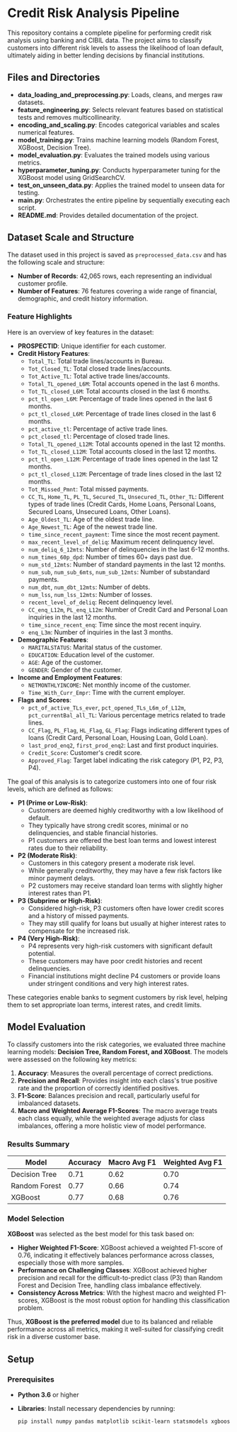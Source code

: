 
# Credit Risk Analysis Pipeline

This repository contains a complete pipeline for performing credit risk analysis using banking and CIBIL data. The project aims to classify customers into different risk levels to assess the likelihood of loan default, ultimately aiding in better lending decisions by financial institutions.

## Files and Directories

- **data_loading_and_preprocessing.py**: Loads, cleans, and merges raw datasets.
- **feature_engineering.py**: Selects relevant features based on statistical tests and removes multicollinearity.
- **encoding_and_scaling.py**: Encodes categorical variables and scales numerical features.
- **model_training.py**: Trains machine learning models (Random Forest, XGBoost, Decision Tree).
- **model_evaluation.py**: Evaluates the trained models using various metrics.
- **hyperparameter_tuning.py**: Conducts hyperparameter tuning for the XGBoost model using GridSearchCV.
- **test_on_unseen_data.py**: Applies the trained model to unseen data for testing.
- **main.py**: Orchestrates the entire pipeline by sequentially executing each script.
- **README.md**: Provides detailed documentation of the project.

## Dataset Scale and Structure

The dataset used in this project is saved as `preprocessed_data.csv` and has the following scale and structure:

- **Number of Records**: 42,065 rows, each representing an individual customer profile.
- **Number of Features**: 76 features covering a wide range of financial, demographic, and credit history information.

### Feature Highlights

Here is an overview of key features in the dataset:

- **PROSPECTID**: Unique identifier for each customer.
- **Credit History Features**:
  - `Total_TL`: Total trade lines/accounts in Bureau.
  - `Tot_Closed_TL`: Total closed trade lines/accounts.
  - `Tot_Active_TL`: Total active trade lines/accounts.
  - `Total_TL_opened_L6M`: Total accounts opened in the last 6 months.
  - `Tot_TL_closed_L6M`: Total accounts closed in the last 6 months.
  - `pct_tl_open_L6M`: Percentage of trade lines opened in the last 6 months.
  - `pct_tl_closed_L6M`: Percentage of trade lines closed in the last 6 months.
  - `pct_active_tl`: Percentage of active trade lines.
  - `pct_closed_tl`: Percentage of closed trade lines.
  - `Total_TL_opened_L12M`: Total accounts opened in the last 12 months.
  - `Tot_TL_closed_L12M`: Total accounts closed in the last 12 months.
  - `pct_tl_open_L12M`: Percentage of trade lines opened in the last 12 months.
  - `pct_tl_closed_L12M`: Percentage of trade lines closed in the last 12 months.
  - `Tot_Missed_Pmnt`: Total missed payments.
  - `CC_TL`, `Home_TL`, `PL_TL`, `Secured_TL`, `Unsecured_TL`, `Other_TL`: Different types of trade lines (Credit Cards, Home Loans, Personal Loans, Secured Loans, Unsecured Loans, Other Loans).
  - `Age_Oldest_TL`: Age of the oldest trade line.
  - `Age_Newest_TL`: Age of the newest trade line.
  - `time_since_recent_payment`: Time since the most recent payment.
  - `max_recent_level_of_deliq`: Maximum recent delinquency level.
  - `num_deliq_6_12mts`: Number of delinquencies in the last 6-12 months.
  - `num_times_60p_dpd`: Number of times 60+ days past due.
  - `num_std_12mts`: Number of standard payments in the last 12 months.
  - `num_sub`, `num_sub_6mts`, `num_sub_12mts`: Number of substandard payments.
  - `num_dbt`, `num_dbt_12mts`: Number of debts.
  - `num_lss`, `num_lss_12mts`: Number of losses.
  - `recent_level_of_deliq`: Recent delinquency level.
  - `CC_enq_L12m`, `PL_enq_L12m`: Number of Credit Card and Personal Loan inquiries in the last 12 months.
  - `time_since_recent_enq`: Time since the most recent inquiry.
  - `enq_L3m`: Number of inquiries in the last 3 months.
- **Demographic Features**:
  - `MARITALSTATUS`: Marital status of the customer.
  - `EDUCATION`: Education level of the customer.
  - `AGE`: Age of the customer.
  - `GENDER`: Gender of the customer.
- **Income and Employment Features**:
  - `NETMONTHLYINCOME`: Net monthly income of the customer.
  - `Time_With_Curr_Empr`: Time with the current employer.
- **Flags and Scores**:
  - `pct_of_active_TLs_ever`, `pct_opened_TLs_L6m_of_L12m`, `pct_currentBal_all_TL`: Various percentage metrics related to trade lines.
  - `CC_Flag`, `PL_Flag`, `HL_Flag`, `GL_Flag`: Flags indicating different types of loans (Credit Card, Personal Loan, Housing Loan, Gold Loan).
  - `last_prod_enq2`, `first_prod_enq2`: Last and first product inquiries.
  - `Credit_Score`: Customer's credit score.
  - `Approved_Flag`: Target label indicating the risk category (P1, P2, P3, P4).

The goal of this analysis is to categorize customers into one of four risk levels, which are defined as follows:

- **P1 (Prime or Low-Risk)**:
  - Customers are deemed highly creditworthy with a low likelihood of default.
  - They typically have strong credit scores, minimal or no delinquencies, and stable financial histories.
  - P1 customers are offered the best loan terms and lowest interest rates due to their reliability.
- **P2 (Moderate Risk)**:
  - Customers in this category present a moderate risk level.
  - While generally creditworthy, they may have a few risk factors like minor payment delays.
  - P2 customers may receive standard loan terms with slightly higher interest rates than P1.
- **P3 (Subprime or High-Risk)**:
  - Considered high-risk, P3 customers often have lower credit scores and a history of missed payments.
  - They may still qualify for loans but usually at higher interest rates to compensate for the increased risk.
- **P4 (Very High-Risk)**:
  - P4 represents very high-risk customers with significant default potential.
  - These customers may have poor credit histories and recent delinquencies.
  - Financial institutions might decline P4 customers or provide loans under stringent conditions and very high interest rates.

These categories enable banks to segment customers by risk level, helping them to set appropriate loan terms, interest rates, and credit limits.

## Model Evaluation

To classify customers into the risk categories, we evaluated three machine learning models: **Decision Tree, Random Forest, and XGBoost**. The models were assessed on the following key metrics:

1. **Accuracy**: Measures the overall percentage of correct predictions.
2. **Precision and Recall**: Provides insight into each class's true positive rate and the proportion of correctly identified positives.
3. **F1-Score**: Balances precision and recall, particularly useful for imbalanced datasets.
4. **Macro and Weighted Average F1-Scores**: The macro average treats each class equally, while the weighted average adjusts for class imbalances, offering a more holistic view of model performance.

### Results Summary

| Model         | Accuracy | Macro Avg F1 | Weighted Avg F1 |
| ------------- | -------- | ------------ | --------------- |
| Decision Tree | 0.71     | 0.62         | 0.70            |
| Random Forest | 0.77     | 0.66         | 0.74            |
| XGBoost       | 0.77     | 0.68         | 0.76            |

### Model Selection

**XGBoost** was selected as the best model for this task based on:

- **Higher Weighted F1-Score**: XGBoost achieved a weighted F1-score of 0.76, indicating it effectively balances performance across classes, especially those with more samples.
- **Performance on Challenging Classes**: XGBoost achieved higher precision and recall for the difficult-to-predict class (P3) than Random Forest and Decision Tree, handling class imbalance effectively.
- **Consistency Across Metrics**: With the highest macro and weighted F1-scores, XGBoost is the most robust option for handling this classification problem.

Thus, **XGBoost is the preferred model** due to its balanced and reliable performance across all metrics, making it well-suited for classifying credit risk in a diverse customer base.

## Setup

### Prerequisites

- **Python 3.6** or higher
- **Libraries**: Install necessary dependencies by running:

  ```bash
  pip install numpy pandas matplotlib scikit-learn statsmodels xgboost
  ```
